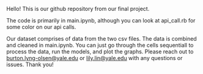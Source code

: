 Hello! This is our github repository from our final project.

The code is primarily in main.ipynb, although you can look at api_call.rb for some color on our api calls.

Our dataset comprises of data from the two csv files. The data is combined and cleaned in main.ipynb. You can just go through the cells sequentiall to process the data, run the models, and plot the graphs. Please reach out to burton.lyng-olsen@yale.edu or lily.lin@yale.edu with any questions or issues. Thank you!
